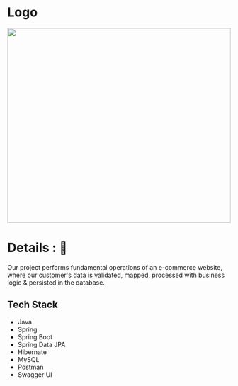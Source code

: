 # Logo
 <img align="center" width="100%" src="https://99designs-blog.imgix.net/blog/wp-content/uploads/2022/09/d101d54c-13c5-4758-9358-da3c789a571c.gif?auto=format&q=60&fit=max&w=930" height="440px">
 
 # Details : 🔭 
Our project performs fundamental operations of an e-commerce website, where our customer's data is validated, mapped, processed with business logic & persisted in the database.

## Tech Stack
- Java
- Spring
- Spring Boot
- Spring Data JPA
- Hibernate
- MySQL
- Postman
- Swagger UI
